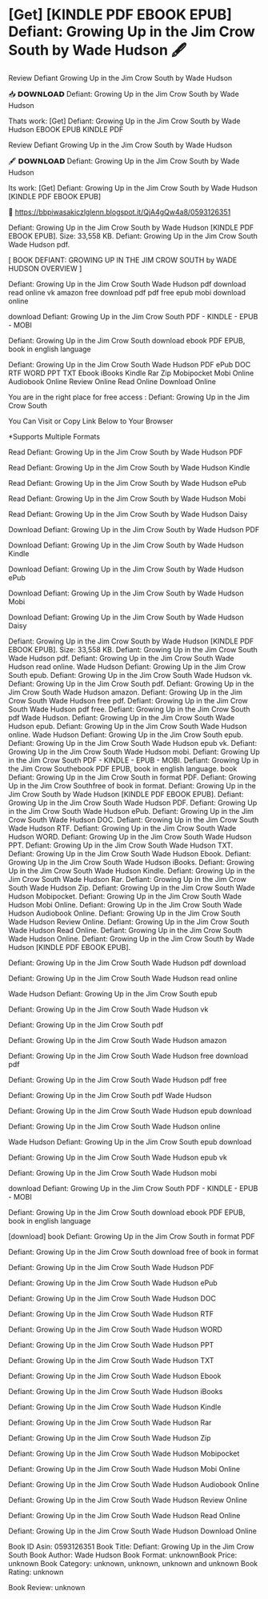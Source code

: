 # [Get] [KINDLE PDF EBOOK EPUB] Defiant: Growing Up in the Jim Crow South by  Wade Hudson 🖋️
Review Defiant Growing Up in the Jim Crow South by Wade Hudson

📥 𝗗𝗢𝗪𝗡𝗟𝗢𝗔𝗗 Defiant: Growing Up in the Jim Crow South by Wade Hudson

Thats work: [Get] Defiant: Growing Up in the Jim Crow South by Wade Hudson EBOOK EPUB KINDLE PDF


Review Defiant Growing Up in the Jim Crow South by Wade Hudson

🖋️ 𝗗𝗢𝗪𝗡𝗟𝗢𝗔𝗗 Defiant: Growing Up in the Jim Crow South by Wade Hudson

Its work: [Get] Defiant: Growing Up in the Jim Crow South by Wade Hudson [KINDLE PDF EBOOK EPUB]



📡 https://bbpiwasakiczlglenn.blogspot.it/QjA4gQw4a8/0593126351



Defiant: Growing Up in the Jim Crow South by Wade Hudson [KINDLE PDF EBOOK EPUB]. Size: 33,558 KB. Defiant: Growing Up in the Jim Crow South Wade Hudson pdf.

[ BOOK DEFIANT: GROWING UP IN THE JIM CROW SOUTH by WADE HUDSON OVERVIEW ]

Defiant: Growing Up in the Jim Crow South Wade Hudson pdf download read online vk amazon free download pdf pdf free epub mobi download online

download Defiant: Growing Up in the Jim Crow South PDF - KINDLE - EPUB - MOBI

Defiant: Growing Up in the Jim Crow South download ebook PDF EPUB, book in english language

Defiant: Growing Up in the Jim Crow South Wade Hudson PDF ePub DOC RTF WORD PPT TXT Ebook iBooks Kindle Rar Zip Mobipocket Mobi Online Audiobook Online Review Online Read Online Download Online

You are in the right place for free access : Defiant: Growing Up in the Jim Crow South

You Can Visit or Copy Link Below to Your Browser

*Supports Multiple Formats

Read Defiant: Growing Up in the Jim Crow South by Wade Hudson PDF

Read Defiant: Growing Up in the Jim Crow South by Wade Hudson Kindle

Read Defiant: Growing Up in the Jim Crow South by Wade Hudson ePub

Read Defiant: Growing Up in the Jim Crow South by Wade Hudson Mobi

Read Defiant: Growing Up in the Jim Crow South by Wade Hudson Daisy

Download Defiant: Growing Up in the Jim Crow South by Wade Hudson PDF

Download Defiant: Growing Up in the Jim Crow South by Wade Hudson Kindle

Download Defiant: Growing Up in the Jim Crow South by Wade Hudson ePub

Download Defiant: Growing Up in the Jim Crow South by Wade Hudson Mobi

Download Defiant: Growing Up in the Jim Crow South by Wade Hudson Daisy

Defiant: Growing Up in the Jim Crow South by Wade Hudson [KINDLE PDF EBOOK EPUB]. Size: 33,558 KB. Defiant: Growing Up in the Jim Crow South Wade Hudson pdf. Defiant: Growing Up in the Jim Crow South Wade Hudson read online. Wade Hudson Defiant: Growing Up in the Jim Crow South epub. Defiant: Growing Up in the Jim Crow South Wade Hudson vk. Defiant: Growing Up in the Jim Crow South pdf. Defiant: Growing Up in the Jim Crow South Wade Hudson amazon. Defiant: Growing Up in the Jim Crow South Wade Hudson free pdf. Defiant: Growing Up in the Jim Crow South Wade Hudson pdf free. Defiant: Growing Up in the Jim Crow South pdf Wade Hudson. Defiant: Growing Up in the Jim Crow South Wade Hudson epub. Defiant: Growing Up in the Jim Crow South Wade Hudson online. Wade Hudson Defiant: Growing Up in the Jim Crow South epub. Defiant: Growing Up in the Jim Crow South Wade Hudson epub vk. Defiant: Growing Up in the Jim Crow South Wade Hudson mobi. Defiant: Growing Up in the Jim Crow South PDF - KINDLE - EPUB - MOBI. Defiant: Growing Up in the Jim Crow Southebook PDF EPUB, book in english language. book Defiant: Growing Up in the Jim Crow South in format PDF. Defiant: Growing Up in the Jim Crow Southfree of book in format. Defiant: Growing Up in the Jim Crow South by Wade Hudson [KINDLE PDF EBOOK EPUB]. Defiant: Growing Up in the Jim Crow South Wade Hudson PDF. Defiant: Growing Up in the Jim Crow South Wade Hudson ePub. Defiant: Growing Up in the Jim Crow South Wade Hudson DOC. Defiant: Growing Up in the Jim Crow South Wade Hudson RTF. Defiant: Growing Up in the Jim Crow South Wade Hudson WORD. Defiant: Growing Up in the Jim Crow South Wade Hudson PPT. Defiant: Growing Up in the Jim Crow South Wade Hudson TXT. Defiant: Growing Up in the Jim Crow South Wade Hudson Ebook. Defiant: Growing Up in the Jim Crow South Wade Hudson iBooks. Defiant: Growing Up in the Jim Crow South Wade Hudson Kindle. Defiant: Growing Up in the Jim Crow South Wade Hudson Rar. Defiant: Growing Up in the Jim Crow South Wade Hudson Zip. Defiant: Growing Up in the Jim Crow South Wade Hudson Mobipocket. Defiant: Growing Up in the Jim Crow South Wade Hudson Mobi Online. Defiant: Growing Up in the Jim Crow South Wade Hudson Audiobook Online. Defiant: Growing Up in the Jim Crow South Wade Hudson Review Online. Defiant: Growing Up in the Jim Crow South Wade Hudson Read Online. Defiant: Growing Up in the Jim Crow South Wade Hudson Online. Defiant: Growing Up in the Jim Crow South by Wade Hudson [KINDLE PDF EBOOK EPUB].

Defiant: Growing Up in the Jim Crow South Wade Hudson pdf download

Defiant: Growing Up in the Jim Crow South Wade Hudson read online

Wade Hudson Defiant: Growing Up in the Jim Crow South epub

Defiant: Growing Up in the Jim Crow South Wade Hudson vk

Defiant: Growing Up in the Jim Crow South pdf

Defiant: Growing Up in the Jim Crow South Wade Hudson amazon

Defiant: Growing Up in the Jim Crow South Wade Hudson free download pdf

Defiant: Growing Up in the Jim Crow South Wade Hudson pdf free

Defiant: Growing Up in the Jim Crow South pdf Wade Hudson

Defiant: Growing Up in the Jim Crow South Wade Hudson epub download

Defiant: Growing Up in the Jim Crow South Wade Hudson online

Wade Hudson Defiant: Growing Up in the Jim Crow South epub download

Defiant: Growing Up in the Jim Crow South Wade Hudson epub vk

Defiant: Growing Up in the Jim Crow South Wade Hudson mobi

download Defiant: Growing Up in the Jim Crow South PDF - KINDLE - EPUB - MOBI

Defiant: Growing Up in the Jim Crow South download ebook PDF EPUB, book in english language

[download] book Defiant: Growing Up in the Jim Crow South in format PDF

Defiant: Growing Up in the Jim Crow South download free of book in format

Defiant: Growing Up in the Jim Crow South Wade Hudson PDF

Defiant: Growing Up in the Jim Crow South Wade Hudson ePub

Defiant: Growing Up in the Jim Crow South Wade Hudson DOC

Defiant: Growing Up in the Jim Crow South Wade Hudson RTF

Defiant: Growing Up in the Jim Crow South Wade Hudson WORD

Defiant: Growing Up in the Jim Crow South Wade Hudson PPT

Defiant: Growing Up in the Jim Crow South Wade Hudson TXT

Defiant: Growing Up in the Jim Crow South Wade Hudson Ebook

Defiant: Growing Up in the Jim Crow South Wade Hudson iBooks

Defiant: Growing Up in the Jim Crow South Wade Hudson Kindle

Defiant: Growing Up in the Jim Crow South Wade Hudson Rar

Defiant: Growing Up in the Jim Crow South Wade Hudson Zip

Defiant: Growing Up in the Jim Crow South Wade Hudson Mobipocket

Defiant: Growing Up in the Jim Crow South Wade Hudson Mobi Online

Defiant: Growing Up in the Jim Crow South Wade Hudson Audiobook Online

Defiant: Growing Up in the Jim Crow South Wade Hudson Review Online

Defiant: Growing Up in the Jim Crow South Wade Hudson Read Online

Defiant: Growing Up in the Jim Crow South Wade Hudson Download Online

Book ID Asin: 0593126351
Book Title: Defiant: Growing Up in the Jim Crow South
Book Author: Wade Hudson
Book Format: unknownBook Price: unknown
Book Category: unknown, unknown, unknown and unknown
Book Rating: unknown

Book Review: unknown
